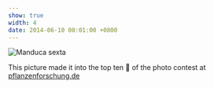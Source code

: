 ```yaml
---
show: true
width: 4
date: 2014-06-10 00:01:00 +0800
---
```

<div>
  <img data-src="{{ 'assets/images/photos/IMG_2932m.jpg' | relative_url }}" class="lazy w-100 rounded" src="{{ '/assets/images/empty_300x200.png' | relative_url }}" data-toggle="tooltip" data-placement="top" title="Manduca sexta">
  <div class="card-body">
    <p class="card-text">
      This picture made it into the top ten 🏅 of the photo contest at <a href="https://www.pflanzenforschung.de/de/pflanzenwissen/bildstrecken/die-top-ten-2022" target="_blank">pflanzenforschung.de</a>
    </p>
  </div>
</div>

